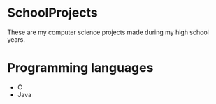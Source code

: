 # SchoolProjects
These are my computer science projects made during my high school years.
# Programming languages
* C
* Java
